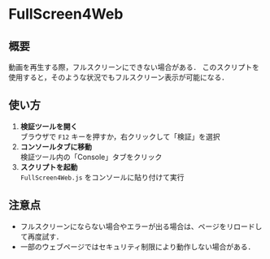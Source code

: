 # FullScreen4Web

## 概要
動画を再生する際，フルスクリーンにできない場合がある． 
このスクリプトを使用すると，そのような状況でもフルスクリーン表示が可能になる．

## 使い方
1. **検証ツールを開く**  
   ブラウザで `F12` キーを押すか，右クリックして「検証」を選択
2. **コンソールタブに移動**  
   検証ツール内の「Console」タブをクリック
3. **スクリプトを起動**  
   `FullScreen4Web.js` をコンソールに貼り付けて実行

## 注意点
- フルスクリーンにならない場合やエラーが出る場合は、ページをリロードして再度試す．
- 一部のウェブページではセキュリティ制限により動作しない場合がある．
